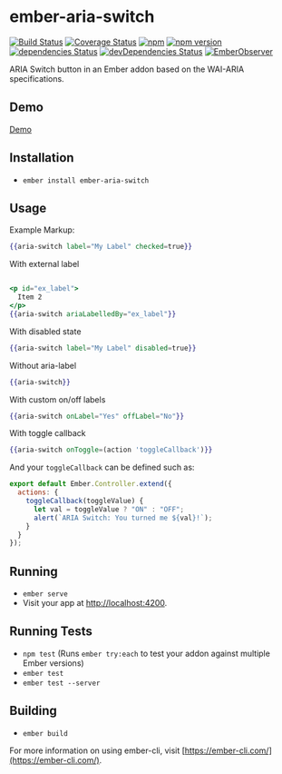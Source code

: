 # ember-aria-switch
[![Build Status](https://travis-ci.org/rajasegar/ember-aria-switch.svg?branch=master)](https://travis-ci.org/rajasegar/ember-aria-switch) 
[![Coverage Status](https://coveralls.io/repos/github/rajasegar/ember-aria-switch/badge.svg?branch=master)](https://coveralls.io/github/rajasegar/ember-aria-switch?branch=master)
[![npm](https://img.shields.io/npm/dm/ember-aria-switch.svg)](https://www.npmjs.com/package/ember-aria-switch)
[![npm version](http://img.shields.io/npm/v/ember-aria-switch.svg?style=flat)](https://npmjs.org/package/ember-aria-switch "View this project on npm")
[![dependencies Status](https://david-dm.org/rajasegar/ember-aria-switch/status.svg)](https://david-dm.org/rajasegar/ember-aria-switch)
[![devDependencies Status](https://david-dm.org/rajasegar/ember-aria-switch/dev-status.svg)](https://david-dm.org/rajasegar/ember-aria-switch?type=dev)
[![EmberObserver](http://emberobserver.com/badges/ember-aria-switch.svg?branch=master)](http://emberobserver.com/addons/ember-aria-switch)


ARIA Switch button in an Ember addon based on the WAI-ARIA specifications.

## Demo

[Demo](http://rajasegar.github.io/ember-aria-switch/)


## Installation

* `ember install ember-aria-switch`

## Usage
Example Markup:

```hbs
{{aria-switch label="My Label" checked=true}}
```

With external label
```hbs

<p id="ex_label">
  Item 2
</p>
{{aria-switch ariaLabelledBy="ex_label"}}
```

With disabled state
```hbs
{{aria-switch label="My Label" disabled=true}}

```

Without aria-label
```hbs
{{aria-switch}}
```

With custom on/off labels
```hbs
{{aria-switch onLabel="Yes" offLabel="No"}}
```

With toggle callback
```hbs
{{aria-switch onToggle=(action 'toggleCallback')}}

```

And your `toggleCallback` can be defined such as:
```js
export default Ember.Controller.extend({
  actions: {
    toggleCallback(toggleValue) {
      let val = toggleValue ? "ON" : "OFF";
      alert(`ARIA Switch: You turned me ${val}!`);
    }
  }
});

```

## Running

* `ember serve`
* Visit your app at [http://localhost:4200](http://localhost:4200).

## Running Tests

* `npm test` (Runs `ember try:each` to test your addon against multiple Ember versions)
* `ember test`
* `ember test --server`

## Building

* `ember build`

For more information on using ember-cli, visit [https://ember-cli.com/](https://ember-cli.com/).
